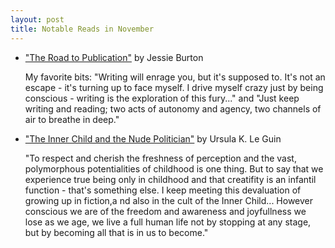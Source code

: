 ```yaml
---
layout: post
title: Notable Reads in November
---
```


* ["The Road to Publication"](http://www.jessieburton.co.uk/the-miniaturist---the-road-to-publication.html) by Jessie Burton
	
	My favorite bits: "Writing will enrage you, but it's supposed to. It's not an escape - it's turning up to face myself. I drive myself crazy just by being conscious - writing is the exploration of this fury..." and "Just keep writing and reading; two acts of autonomy and agency, two channels of air to breathe in deep."

* ["The Inner Child and the Nude Politician"](http://www.ursulakleguin.com/Blog2014.html) by Ursula K. Le Guin

	"To respect and cherish the freshness of perception and the vast, polymorphous potentialities of childhood is one thing. But to say that we experience true being only in childhood and that creatifity is an infantil function - that's something else. I keep meeting this devaluation of growing up in fiction,a nd also in the cult of the Inner Child... However conscious we are of the freedom and awareness and joyfullness we lose as we age, we live a full human life not by stopping at any stage, but by becoming all that is in us to become." 

